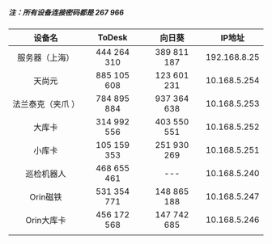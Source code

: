 



##### 注：所有设备连接密码都是 267 966

|      设备名      |   ToDesk    |   向日葵    |    IP地址    |
| :--------------: | :---------: | :---------: | :----------: |
|  服务器（上海）  | 444 264 310 | 389 811 187 | 192.168.8.25 |
|      天尚元      | 885 105 608 | 123 601 231 | 10.168.5.254 |
| 法兰泰克（夹爪 ） | 784 895 884 | 937 364 638 | 10.168.5.253 |
|      大库卡      | 314 992 556 | 403 550 551 | 10.168.5.252 |
|      小库卡      | 105 159 353 | 251 930 269 | 10.168.5.251 |
|    巡检机器人    | 468 655 461 |    ---     | 10.168.5.240 |
|    Orin磁铁     | 531 354 771 | 148 865 188 | 10.168.5.247 |
|    Orin大库卡     | 456 172 568 | 147 742 685 | 10.168.5.246 |
|                  |             |             |              |

